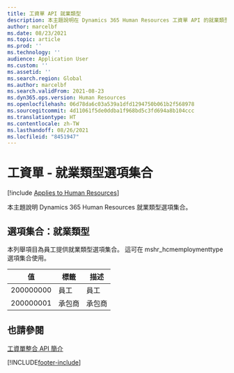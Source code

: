 ```yaml
---
title: 工資單 API 就業類型
description: 本主題說明在 Dynamics 365 Human Resources 工資單 API 的就業類型選項集合。
author: marcelbf
ms.date: 08/23/2021
ms.topic: article
ms.prod: ''
ms.technology: ''
audience: Application User
ms.custom: ''
ms.assetid: ''
ms.search.region: Global
ms.author: marcelbf
ms.search.validFrom: 2021-08-23
ms.dyn365.ops.version: Human Resources
ms.openlocfilehash: 06d78da6c03a539a1dfd1294750b061b2f568978
ms.sourcegitcommit: 4d11061f5de0ddba1f968bd5c3fd694a8b104ccc
ms.translationtype: HT
ms.contentlocale: zh-TW
ms.lasthandoff: 08/26/2021
ms.locfileid: "8451947"
---
```

# <a name="payroll---employment-type-option-set"></a>工資單 - 就業類型選項集合

[!include [Applies to Human Resources](../includes/applies-to-hr.md)]

本主題說明 Dynamics 365 Human Resources 就業類型選項集合。

## <a name="option-set-employment-type"></a>選項集合：就業類型

本列舉項目為員工提供就業類型選項集合。 這可在 mshr_hcmemploymenttype 選項集合使用。

| 值 | 標籤 | 描述 |
| --- | --- | --- |
| 200000000 | 員工 | 員工 |
| 200000001 | 承包商 | 承包商 |

## <a name="see-also"></a>也請參閱

[工資單整合 API 簡介](hr-admin-integration-payroll-api-introduction.md)<br>

[!INCLUDE[footer-include](../includes/footer-banner.md)]
